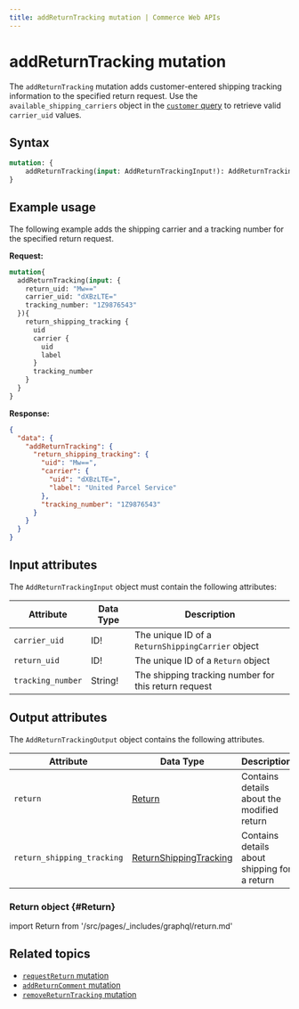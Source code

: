 ```yaml
---
title: addReturnTracking mutation | Commerce Web APIs
---
```


# addReturnTracking mutation

The `addReturnTracking` mutation adds customer-entered shipping tracking information to the specified return request. Use the `available_shipping_carriers` object in the [`customer` query](../../customer/queries/customer.md) to retrieve valid `carrier_uid` values.

## Syntax

```graphql
mutation: {
    addReturnTracking(input: AddReturnTrackingInput!): AddReturnTrackingOutput
}
```

## Example usage

The following example adds the shipping carrier and a tracking number for the specified return request.

**Request:**

```graphql
mutation{
  addReturnTracking(input: {
    return_uid: "Mw=="
    carrier_uid: "dXBzLTE="
    tracking_number: "1Z9876543"
  }){
    return_shipping_tracking {
      uid
      carrier {
        uid
        label
      }
      tracking_number
    }
  }
}
```

**Response:**

```json
{
  "data": {
    "addReturnTracking": {
      "return_shipping_tracking": {
        "uid": "Mw==",
        "carrier": {
          "uid": "dXBzLTE=",
          "label": "United Parcel Service"
        },
        "tracking_number": "1Z9876543"
      }
    }
  }
}
```

## Input attributes

The `AddReturnTrackingInput` object must contain the following attributes:

Attribute |  Data Type | Description
--- | --- | ---
`carrier_uid`| ID! | The unique ID of a `ReturnShippingCarrier` object
`return_uid` | ID! | The unique ID of a `Return` object
`tracking_number` | String! | The shipping tracking number for this return request

## Output attributes

The `AddReturnTrackingOutput` object contains the following attributes.

Attribute |  Data Type | Description
--- | --- | ---
`return` | [Return](#Return) | Contains details about the modified return
`return_shipping_tracking` | [ReturnShippingTracking](#ReturnShippingTracking) | Contains details about shipping for a return

### Return object {#Return}

import Return from '/src/pages/_includes/graphql/return.md'

<Return />

## Related topics

*  [`requestReturn` mutation](request-return.md)
*  [`addReturnComment` mutation](add-return-comment.md)
*  [`removeReturnTracking` mutation](remove-return-tracking.md)
